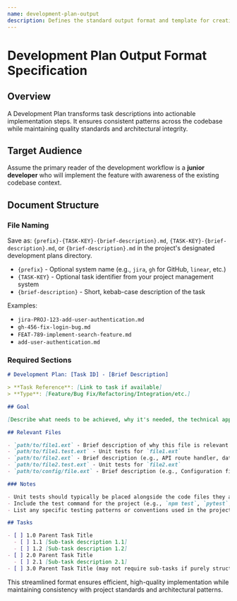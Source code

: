 ```yaml
---
name: development-plan-output
description: Defines the standard output format and template for creating development plans. Use this skill to ensure consistent, well-structured development plan formatting across any project type and technology stack.
---
```


# Development Plan Output Format Specification

## Overview

A Development Plan transforms task descriptions into actionable implementation steps. It ensures consistent patterns across the codebase while maintaining quality standards and architectural integrity.

## Target Audience

Assume the primary reader of the development workflow is a **junior developer** who will implement the feature with awareness of the existing codebase context.

## Document Structure

### File Naming

Save as: `{prefix}-{TASK-KEY}-{brief-description}.md`, `{TASK-KEY}-{brief-description}.md`, or `{brief-description}.md` in the project's designated development plans directory.

- `{prefix}` - Optional system name (e.g., `jira`, `gh` for GitHub, `linear`, etc.)
- `{TASK-KEY}` - Optional task identifier from your project management system
- `{brief-description}` - Short, kebab-case description of the task

Examples:

- `jira-PROJ-123-add-user-authentication.md`
- `gh-456-fix-login-bug.md`
- `FEAT-789-implement-search-feature.md`
- `add-user-authentication.md`

### Required Sections

```markdown
# Development Plan: [Task ID] - [Brief Description]

> **Task Reference**: [Link to task if available]
> **Type**: [Feature/Bug Fix/Refactoring/Integration/etc.]

## Goal

[Describe what needs to be achieved, why it's needed, the technical approach, and measurable success criteria]

## Relevant Files

- `path/to/file1.ext` - Brief description of why this file is relevant (e.g., Contains the main component/service for this feature)
- `path/to/file1.test.ext` - Unit tests for `file1.ext`
- `path/to/file2.ext` - Brief description (e.g., API route handler, database model, utility functions)
- `path/to/file2.test.ext` - Unit tests for `file2.ext`
- `path/to/config/file.ext` - Brief description (e.g., Configuration file for feature flags, environment settings)

### Notes

- Unit tests should typically be placed alongside the code files they are testing (e.g., `Component.tsx` and `Component.test.tsx` in the same directory)
- Include the test command for the project (e.g., `npm test`, `pytest`, `cargo test`, etc.)
- List any specific testing patterns or conventions used in the project

## Tasks

- [ ] 1.0 Parent Task Title
  - [ ] 1.1 [Sub-task description 1.1]
  - [ ] 1.2 [Sub-task description 1.2]
- [ ] 2.0 Parent Task Title
  - [ ] 2.1 [Sub-task description 2.1]
- [ ] 3.0 Parent Task Title (may not require sub-tasks if purely structural or configuration)
```

This streamlined format ensures efficient, high-quality implementation while maintaining consistency with project standards and architectural patterns.
